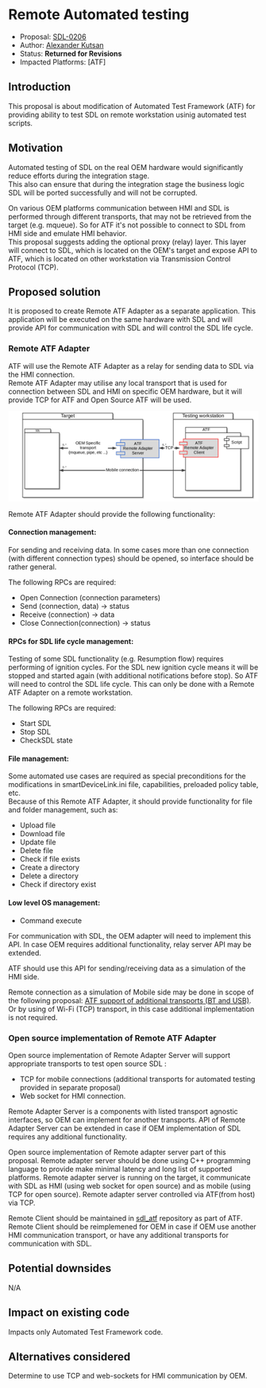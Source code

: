 # Remote Automated testing

* Proposal: [SDL-0206](0206-remote_atf_testing.md)
* Author: [Alexander Kutsan](https://github.com/LuxoftAKutsan)
* Status: **Returned for Revisions**
* Impacted Platforms: [ATF]

## Introduction

This proposal is about modification of Automated Test Framework (ATF) for providing ability to test SDL on remote workstation usinig automated test scripts.   

## Motivation

Automated testing of SDL on the real OEM hardware would significantly reduce efforts during the integration stage.  
This also can ensure that during the integration stage the business logic SDL will be ported successfully and will not be corrupted. 

On various OEM platforms communication between HMI and SDL is performed through different transports, that may not be retrieved from the target (e.g. mqueue). So for ATF it's not possible to connect to SDL from HMI side and emulate HMI behavior.  
This proposal suggests adding the optional proxy (relay) layer. This layer will connect to SDL, which is located on the OEM's target and expose API to ATF, which is located on other workstation via Transmission Control Protocol (TCP).

## Proposed solution

It is proposed to create Remote ATF Adapter as a separate application. This application will be executed on the same hardware with SDL and will provide API for communication with SDL and will control the SDL life cycle.

### Remote ATF Adapter

ATF will use the Remote ATF Adapter as a relay for sending data to SDL via the HMI connection.  
Remote ATF Adapter may utilise any local transport that is used for connection between SDL and HMI on specific OEM hardware, but it will provide TCP for ATF and Open Source ATF will be used. 

![Remote ATF Adapter](/assets/proposals/nnnn-hmi-relay/ATFRemoteAdapter.png)

Remote ATF Adapter should provide the following functionality:

#### Connection management:
For sending and receiving data. In some cases more than one connection (with different connection types) should be opened, so interface should be rather general.

The following RPCs are required: 
 - Open Connection (connection parameters)
 - Send (connection, data) -> status
 - Receive (connection) -> data 
 - Close Connection(connection) -> status

#### RPCs for SDL life cycle management:
Testing of some SDL functionality (e.g. Resumption flow) requires performing of ignition cycles. For the SDL new ignition cycle means it will be stopped and started again (with additional notifications before stop). So ATF will need to control the SDL life cycle.
This can only be done with a Remote ATF Adapter on a remote workstation. 

The following RPCs are required: 
 - Start SDL 
 - Stop SDL
 - CheckSDL state
 
#### File management:
Some automated use cases are required as special preconditions for the modifications in smartDeviceLink.ini file, capabilities, preloaded policy table, etc.  
Because of this Remote ATF Adapter, it should provide functionality for file and folder management, such as: 
 - Upload file
 - Download file
 - Update file
 - Delete file
 - Check if file exists
 - Create a directory
 - Delete a directory
 - Check if directory exist 

#### Low level OS management: 
 - Command execute
 
For communication with SDL, the OEM adapter will need to implement this API. 
In case OEM requires additional functionality, relay server API may be extended.

ATF should use this API for sending/receiving data as a simulation of the HMI side.

Remote connection as a simulation of Mobile side may be done in scope of the following proposal: [ATF support of additional transports (BT and USB)](https://github.com/smartdevicelink/sdl_evolution/blob/master/proposals/0126-atf-additional-transports.md). Or by using of Wi-Fi (TCP) transport, in this case additional implementation is not required. 


### Open source implementation of Remote ATF Adapter

Open source implementation of Remote Adapter Server will support appropriate transports to test open source SDL : 
- TCP for mobile connections (additional transports for automated testing provided in separate proposal)
- Web socket for HMI connection. 

Remote Adapter Server is a components with listed transport agnostic interfaces, so  OEM  can implement for another transports. API of Remote Adapter Server can be extended in case if OEM implementation of SDL requires any additional functionality.

Open source implementation of Remote adapter server part of this proposal.
Remote adapter server should be done using C++ programming language to provide make minimal latency and long list of supported platforms.
Remote adapter server is running on the target, it communicate with SDL as HMI (using web socket for open source) and as mobile (using TCP for open source).
Remote adapter server controlled via ATF(from host) via TCP.

Remote Client  should be maintained in [sdl_atf](https://github.com/smartdevicelink/sdl_atf)  repository as part of ATF.
Remote Client should be reimplemened for OEM in case if OEM use another HMI communication transport, or have any additional transports for communication with SDL.

## Potential downsides

N/A

## Impact on existing code

Impacts only Automated Test Framework code. 

## Alternatives considered

Determine to use TCP and web-sockets for HMI communication by OEM.
